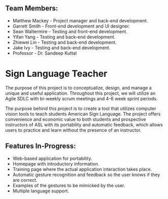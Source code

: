 ## Team Members:
- Matthew Mackey - Project manager and back-end development.
- Garrett Smith - Front-end development and UI designer.
- Sean Waltermire - Testing and front-end development.
- Yifan Yang - Testing and back-end development.
- Zhiewei Lin - Testing and back-end development.
- Jake Ivy - Testing and back-end development.
- Professor - Dr. Sandeep Kuttal

# Sign Language Teacher
The purpose of this project is to conceptualize, design, and manage a unique and useful application. Throughout this project, we will utilize an Agile SDLC with bi-weekly scrum meetings and 4-6 week sprint periods.

The purpose behind this project is to create a tool that utilizes computer vision tools to teach students American Sign Language. The project offers convenience and economic value to both students and prospective instructors of ASL with its portability and automatic feedback, which allows users to practice and learn without the presence of an instructor.

## Features In-Progress:
- Web-based application for portability.
- Homepage with introductory information.
- Training page where the actual application interaction takes place.
- Automatic gesture recognition and feedback so the user knows if they are correct.
- Examples of the gestures to be mimicked by the user.
- Multiple language support.
